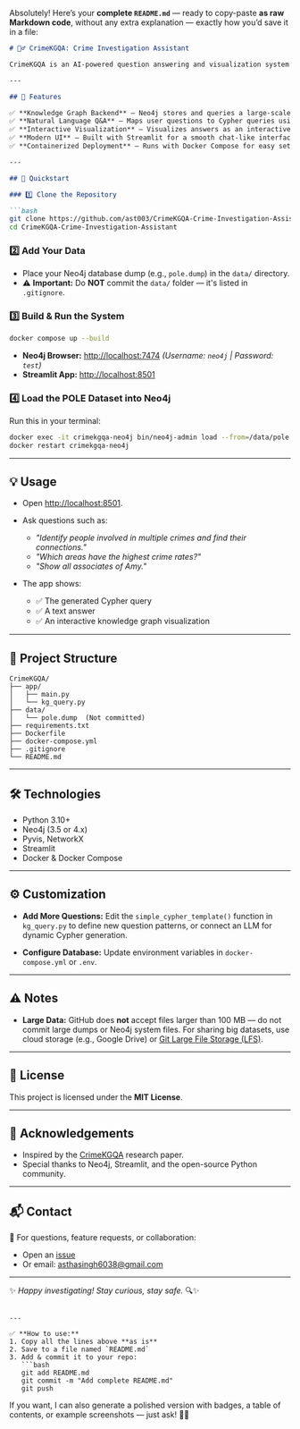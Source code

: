 Absolutely! Here’s your **complete `README.md`** — ready to copy-paste **as raw Markdown code**, without any extra explanation — exactly how you’d save it in a file:

````markdown
# 🕵️‍♂️ CrimeKGQA: Crime Investigation Assistant

CrimeKGQA is an AI-powered question answering and visualization system for crime investigation, built on a Neo4j crime knowledge graph. It allows investigators and researchers to ask natural language questions about crimes, suspects, locations, and evidence — and get both text answers and interactive graph visualizations.

---

## 🚀 Features

✅ **Knowledge Graph Backend** — Neo4j stores and queries a large-scale crime knowledge graph using the POLE model (Person, Object, Location, Event).  
✅ **Natural Language Q&A** — Maps user questions to Cypher queries using templates (and can be extended to LLMs).  
✅ **Interactive Visualization** — Visualizes answers as an interactive graph using Pyvis and NetworkX.  
✅ **Modern UI** — Built with Streamlit for a smooth chat-like interface.  
✅ **Containerized Deployment** — Runs with Docker Compose for easy setup and reproducibility.

---

## 🏁 Quickstart

### 1️⃣ Clone the Repository

```bash
git clone https://github.com/ast003/CrimeKGQA-Crime-Investigation-Assistant.git
cd CrimeKGQA-Crime-Investigation-Assistant
````

### 2️⃣ Add Your Data

* Place your Neo4j database dump (e.g., `pole.dump`) in the `data/` directory.
* ⚠️ **Important:** Do **NOT** commit the `data/` folder — it's listed in `.gitignore`.

### 3️⃣ Build & Run the System

```bash
docker compose up --build
```

* **Neo4j Browser:** [http://localhost:7474](http://localhost:7474)
  *(Username: `neo4j` | Password: `test`)*
* **Streamlit App:** [http://localhost:8501](http://localhost:8501)

### 4️⃣ Load the POLE Dataset into Neo4j

Run this in your terminal:

```bash
docker exec -it crimekgqa-neo4j bin/neo4j-admin load --from=/data/pole.dump --database=graph.db --force
docker restart crimekgqa-neo4j
```

---

## 💡 Usage

* Open [http://localhost:8501](http://localhost:8501).
* Ask questions such as:

  * *"Identify people involved in multiple crimes and find their connections."*
  * *"Which areas have the highest crime rates?"*
  * *"Show all associates of Amy."*
* The app shows:

  * ✅ The generated Cypher query
  * ✅ A text answer
  * ✅ An interactive knowledge graph visualization

---

## 📁 Project Structure

```plaintext
CrimeKGQA/
├── app/
│   ├── main.py
│   └── kg_query.py
├── data/
│   └── pole.dump  (Not committed)
├── requirements.txt
├── Dockerfile
├── docker-compose.yml
├── .gitignore
└── README.md
```

---

## 🛠️ Technologies

* Python 3.10+
* Neo4j (3.5 or 4.x)
* Pyvis, NetworkX
* Streamlit
* Docker & Docker Compose

---

## ⚙️ Customization

* **Add More Questions:**
  Edit the `simple_cypher_template()` function in `kg_query.py` to define new question patterns, or connect an LLM for dynamic Cypher generation.

* **Configure Database:**
  Update environment variables in `docker-compose.yml` or `.env`.

---

## ⚠️ Notes

* **Large Data:**
  GitHub does **not** accept files larger than 100 MB — do not commit large dumps or Neo4j system files.
  For sharing big datasets, use cloud storage (e.g., Google Drive) or [Git Large File Storage (LFS)](https://git-lfs.github.com).

---

## 📜 License

This project is licensed under the **MIT License**.

---

## 🙏 Acknowledgements

* Inspired by the [CrimeKGQA](https://arxiv.org/abs/2305.12292) research paper.
* Special thanks to Neo4j, Streamlit, and the open-source Python community.

---

## 📬 Contact

💌 For questions, feature requests, or collaboration:

* Open an [issue](https://github.com/ast003/CrimeKGQA-Crime-Investigation-Assistant/issues)
* Or email: [asthasingh6038@gmail.com](mailto:asthasingh6038@gmail.com)

---

✨ *Happy investigating! Stay curious, stay safe.* 🔍✨

````

---

✅ **How to use:**  
1. Copy all the lines above **as is**  
2. Save to a file named `README.md`  
3. Add & commit it to your repo:  
   ```bash
   git add README.md
   git commit -m "Add complete README.md"
   git push
````

If you want, I can also generate a polished version with badges, a table of contents, or example screenshots — just ask! 🚀✨

